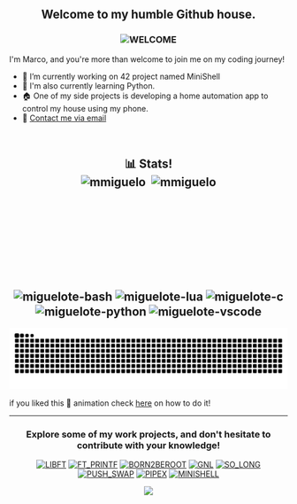 <h2 align="center">
   Welcome to my humble Github house.
</h2>

<h3 align="center">
    <img src="https://github.com/snipe/animated-gifs/blob/master/welcome-friendly/sit-with-me.gif" alt="WELCOME">
</h3>


I'm Marco, and you're more than welcome to join me on my coding journey!

  - 🔭 I’m currently working on 42 project named MiniShell
  - 🌱 I'm also currently learning Python.
  - 🏠 One of my side projects is developing a home automation app to control my house using my phone.
  - 📧 [Contact me via email](mailto:marco_miguelote@hotmail.com)
<br>

<h2 align="center">📊 Stats!

<div align="center" style="display: flex; justify-content: center; gap: 10px;">
  <img height="180em" src="https://github-readme-stats.vercel.app/api?username=mmiguelo&show_icons=true&locale=en&theme=slateorange" alt="mmiguelo" /> 
  <img height="180em" src="https://github-readme-stats.vercel.app/api/top-langs?username=mmiguelo&show_icons=true&locale=en&theme=slateorange&layout=compact" alt="mmiguelo" /> 
</div>

<div style="display: inline_block"><br>
<img align="center" alt="miguelote-bash" height="40" width="40" src="https://cdn.jsdelivr.net/gh/devicons/devicon@latest/icons/bash/bash-original.svg" />
<img align="center" alt="miguelote-lua" height="40" width="40" src="https://cdn.jsdelivr.net/gh/devicons/devicon@latest/icons/lua/lua-original.svg" />
<img align="center" alt="miguelote-c" height="40" width="40" src="https://cdn.jsdelivr.net/gh/devicons/devicon@latest/icons/c/c-original.svg" />
<img align="center" alt="miguelote-python" height="40" width="40" src="https://cdn.jsdelivr.net/gh/devicons/devicon@latest/icons/python/python-plain.svg" />
<img align="center" alt="miguelote-vscode" height="40" width="40" src="https://cdn.jsdelivr.net/gh/devicons/devicon@latest/icons/vscode/vscode-original.svg" />
</div>
</h2>


<div>
<picture>
  <source media="(prefers-color-scheme: dark)" srcset="https://raw.githubusercontent.com/mmiguelo/mmiguelo/output/github-contribution-grid-snake-dark.svg">
  <source media="(prefers-color-scheme: light)" srcset="https://raw.githubusercontent.com/mmiguelo/mmiguelo/output/github-contribution-grid-snake.svg">
  <img alt="github contribution grid snake animation" src="https://raw.githubusercontent.com/mmiguelo/mmiguelo/output/github-contribution-grid-snake.svg">
</picture>
</div>

if you liked this 🐍 animation check <a href="https://github.com/mmiguelo/profile_snake_animation">here</a> on how to do it!

---
<div align="center">
<h3><b>Explore some of my work projects, and don't hesitate to contribute with your knowledge!</b></h3>
  
[![LIBFT](https://github.com/mmiguelo/42-project-badges/blob/main/badges/libftm.png)](https://github.com/mmiguelo/LIBFT) [![FT_PRINTF](https://github.com/mmiguelo/42_project_badges/blob/main/badges/ft_printfe.png)](https://github.com/mmiguelo/ft_printf) [![BORN2BEROOT](https://github.com/mmiguelo/42_project_badges/blob/main/badges/born2berootm.png)]() [![GNL](https://github.com/mmiguelo/42_project_badges/blob/main/badges/get_next_linee.png)](https://github.com/mmiguelo/Get_next_Line) [![SO_LONG](https://github.com/mmiguelo/42_project_badges/blob/main/badges/so_longe.png)](https://github.com/mmiguelo/so_long) [![PUSH_SWAP](https://github.com/mmiguelo/42_project_badges/blob/main/badges/push_swape.png)](https://github.com/mmiguelo/Push_Swap) [![PIPEX](https://github.com/mmiguelo/42_project_badges/blob/main/badges/pipexm.png)](https://github.com/mmiguelo/pipex) [![MINISHELL](https://github.com/mmiguelo/42_project_badges/blob/main/badges/minishelln.png)]()

<p align="center">
  <img src="https://capsule-render.vercel.app/api?type=waving&height=200&color=faa627&text=Dive%20Below!&section=footer&fontAlignY=69&animation=fadeIn&fontColor=ffffff" />
</p>


